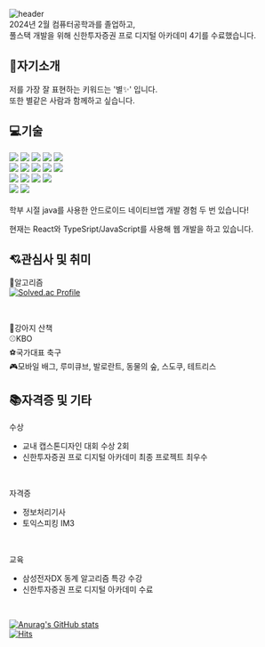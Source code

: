 ![header](https://capsule-render.vercel.app/api?type=venom&color=ffc0cb&height=300&section=header&text=안녕하세요,%20박경진%20입니다😊%20&fontSize=35)  
2024년 2월 컴퓨터공학과를 졸업하고,   
풀스택 개발을 위해 신한투자증권 프로 디지털 아카데미 4기를 수료했습니다.  

## 👀자기소개
저를 가장 잘 표현하는 키워드는 '별✨' 입니다.  
또한 별같은 사람과 함께하고 싶습니다.  


## 💻기술
<!--
<img src="https://img.shields.io/badge/아이콘내용-바탕색?style=flat&logo=로고이름&logoColor=white"/>
-->
<div>
    <img src="https://img.shields.io/badge/JavaScript-F7DF1E?style=flat&logo=JavaScript&logoColor=white"/>
    <img src="https://img.shields.io/badge/TypeScript-007ACC?style=flat&logo=typescript&logoColor=white"/>
    <img src="https://img.shields.io/badge/Java-007396?style=flat&logo=openjdk&logoColor=white" /> 
    <img src="https://img.shields.io/badge/CSS3-1572B6?style=flat&logo=css3&logoColor=white"/>
    <img src="https://img.shields.io/badge/HTML5-E34F26?style=flat&logo=html5&logoColor=white"/>
    
     
</div>
<div>
    <img src="https://img.shields.io/badge/React-20232A?style=flat&logo=react&logoColor=white"/>
    <img src="https://img.shields.io/badge/Node.js-43853D?style=flat&logo=node.js&logoColor=white"/>
    <img src="https://img.shields.io/badge/Express.js-404D59?style=flat"/>
    <img src="https://img.shields.io/badge/Tailwind_CSS-38B2AC?style=flat&logo=tailwind-css&logoColor=white"/>
    <img src="https://img.shields.io/badge/MongoDB-4EA94B?style=flat&logo=mongodb&logoColor=white"/>
</div>
<div> 
    <img src="https://img.shields.io/badge/Visual_Studio_Code-0078D4?style=flat&logo=visual%20studio%20code&logoColor=white"/>
    <img src="https://img.shields.io/badge/androidstudio-3DDC84?style=flat&logo=androidstudio&logoColor=white"/> 
    <img src="https://img.shields.io/badge/eclipseide-2C2255?style=flat&logo=eclipseide&logoColor=white"/> 
    <img src="https://img.shields.io/badge/intellijidea-000000?style=flat&logo=intellijidea&logoColor=white"/> 
</div>
<div>
    <img src="https://img.shields.io/badge/figma-F24E1E?style=flat&logo=figma&logoColor=white"/> 
    <img src="https://img.shields.io/badge/notion-000000?style=flat&logo=notion&logoColor=white"/>
</div>  
<br/>
학부 시절 java를 사용한 안드로이드 네이티브앱 개발 경험 두 번 있습니다!  

현재는 React와 TypeSript/JavaScript를 사용해 웹 개발을 하고 있습니다. 


## 💘관심사 및 취미
🧩알고리즘  
[![Solved.ac Profile](http://mazassumnida.wtf/api/v2/generate_badge?boj=hellostar)](https://solved.ac/hellostar)  
  
<br/>

🐶강아지 산책  
⚾KBO  
⚽국가대표 축구  
🎮모바일 배그, 루미큐브, 발로란트, 동물의 숲, 스도쿠, 테트리스


## 📚자격증 및 기타
수상
- 교내 캡스톤디자인 대회 수상 2회
- 신한투자증권 프로 디지털 아카데미 최종 프로젝트 최우수
<br/>

자격증

- 정보처리기사
- 토익스피킹 IM3
<br/>

교육
- 삼성전자DX 동계 알고리즘 특강 수강
- 신한투자증권 프로 디지털 아카데미 수료
<br/>


[![Anurag's GitHub stats](https://github-readme-stats.vercel.app/api?username=janjinn)](https://github.com/anuraghazra/github-readme-stats)
<br />
[![Hits](https://hits.seeyoufarm.com/api/count/incr/badge.svg?url=https%3A%2F%2Fgithub.com%2Fjanjinn&count_bg=%23A8DAE8&title_bg=%23FFC0CB&icon=&icon_color=%23E7E7E7&title=hits&edge_flat=false)](https://hits.seeyoufarm.com)
